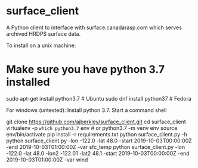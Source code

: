 # surface_client
A Python client to interface with surface.canadarasp.com which serves archived HRDPS surface data.

To install on a unix machine:
# Make sure you have python 3.7 installed
sudo apt-get install python3.7  # Ubuntu
sudo dnf install python37 # Fedora 

For windows (untested):
Install python 3.7.  Start a command shell

git clone https://github.com/ajberkley/surface_client.git
cd surface_client
virtualenv -p `which python3.7` env # or python3.7 -m venv env
source env/bin/activate
pip install -r requirements.txt
python surface_client.py -h
python surface_client.py -lon -122.0 -lat 48.0 -start 2019-10-03T00:00:00Z -end 2019-10-03T01:00:00Z -var sfc_temp
python surface_client.py -lon -122.0 -lat 48.0 -lon2 -122.01 -lat2 48.1 -start 2019-10-03T00:00:00Z -end 2019-10-03T01:00:00Z -var wind

